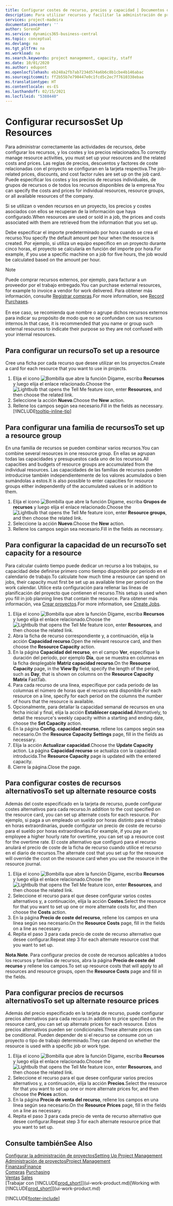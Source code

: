 ```yaml
---
title: Configurar costes de recurso, precios y capacidad | Documentos de Microsoft
description: Para utilizar recursos y facilitar la administración de proyectos, especifique costes y precios para recursos individuales o grupos de recursos, y configure la capacidad de recursos.
services: project-madeira
documentationcenter: ''
author: SorenGP
ms.service: dynamics365-business-central
ms.topic: conceptual
ms.devlang: na
ms.tgt_pltfrm: na
ms.workload: na
ms.search.keywords: project management, capacity, staff
ms.date: 10/01/2020
ms.author: edupont
ms.openlocfilehash: eb248a2fb7ab7234d574a6b6c8b1cbe4b146abac
ms.sourcegitcommit: ff2b55b7e790447e0c1fcd5c2ec7f7610338ebaa
ms.translationtype: HT
ms.contentlocale: es-ES
ms.lasthandoff: 02/15/2021
ms.locfileid: "5388440"
---
```

# <a name="set-up-resources"></a><span data-ttu-id="0a728-103">Configurar recursos</span><span class="sxs-lookup"><span data-stu-id="0a728-103">Set Up Resources</span></span>
<span data-ttu-id="0a728-104">Para administrar correctamente las actividades de recursos, debe configurar los recursos, y los costes y los precios relacionados.</span><span class="sxs-lookup"><span data-stu-id="0a728-104">To correctly manage resource activities, you must set up your resources and the related costs and prices.</span></span> <span data-ttu-id="0a728-105">Las reglas de precios, descuentos y factores de coste relacionadas con el proyecto se configuran en la tarjeta respectiva.</span><span class="sxs-lookup"><span data-stu-id="0a728-105">The job-related prices, discounts, and cost factor rules are set up on the job card.</span></span> <span data-ttu-id="0a728-106">Puede especificar los costes y los precios de recursos individuales, de grupos de recursos o de todos los recursos disponibles de la empresa.</span><span class="sxs-lookup"><span data-stu-id="0a728-106">You can specify the costs and prices for individual resources, resource groups, or all available resources of the company.</span></span>

<span data-ttu-id="0a728-107">Si se utilizan o venden recursos en un proyecto, los precios y costes asociados con ellos se recuperan de la información que haya configurado.</span><span class="sxs-lookup"><span data-stu-id="0a728-107">When resources are used or sold in a job, the prices and costs associated with them are retrieved from the information that you set up.</span></span>

<span data-ttu-id="0a728-108">Debe especificar el importe predeterminado por hora cuando se crea el recurso.</span><span class="sxs-lookup"><span data-stu-id="0a728-108">You specify the default amount per hour when the resource is created.</span></span> <span data-ttu-id="0a728-109">Por ejemplo, si utiliza un equipo específico en un proyecto durante cinco horas, el proyecto se calcularía en función del importe por hora.</span><span class="sxs-lookup"><span data-stu-id="0a728-109">For example, if you use a specific machine on a job for five hours, the job would be calculated based on the amount per hour.</span></span>

> [!NOTE]
> <span data-ttu-id="0a728-110">Puede comprar recursos externos, por ejemplo, para facturar a un proveedor por el trabajo entregado.</span><span class="sxs-lookup"><span data-stu-id="0a728-110">You can purchase external resources, for example to invoice a vendor for work delivered.</span></span> <span data-ttu-id="0a728-111">Para obtener más información, consulte [Registrar compras](purchasing-how-record-purchases.md).</span><span class="sxs-lookup"><span data-stu-id="0a728-111">For more information, see [Record Purchases](purchasing-how-record-purchases.md).</span></span><br /><br />
> <span data-ttu-id="0a728-112">En ese caso, se recomienda que nombre o agrupe dichos recursos externos para indicar su propósito de modo que no se confundan con sus recursos internos.</span><span class="sxs-lookup"><span data-stu-id="0a728-112">In that case, it is recommended that you name or group such external resources to indicate their purpose so they are not confused with your internal resources.</span></span>

## <a name="to-set-up-a-resource"></a><span data-ttu-id="0a728-113">Para configurar un recurso</span><span class="sxs-lookup"><span data-stu-id="0a728-113">To set up a resource</span></span>
<span data-ttu-id="0a728-114">Cree una ficha por cada recurso que desee utilizar en los proyectos.</span><span class="sxs-lookup"><span data-stu-id="0a728-114">Create a card for each resource that you want to use in projects.</span></span>

1. <span data-ttu-id="0a728-115">Elija el icono ![Bombilla que abre la función Dígame](media/ui-search/search_small.png "Dígame qué desea hacer"), escriba **Recursos** y luego elija el enlace relacionado.</span><span class="sxs-lookup"><span data-stu-id="0a728-115">Choose the ![Lightbulb that opens the Tell Me feature](media/ui-search/search_small.png "Tell me what you want to do") icon, enter **Resources**, and then choose the related link.</span></span>
2. <span data-ttu-id="0a728-116">Seleccione la acción **Nuevo**.</span><span class="sxs-lookup"><span data-stu-id="0a728-116">Choose the **New** action.</span></span>
3. <span data-ttu-id="0a728-117">Rellene los campos según sea necesario.</span><span class="sxs-lookup"><span data-stu-id="0a728-117">Fill in the fields as necessary.</span></span> [!INCLUDE[tooltip-inline-tip](includes/tooltip-inline-tip_md.md)]  

## <a name="to-set-up-a-resource-group"></a><span data-ttu-id="0a728-118">Para configurar una familia de recursos</span><span class="sxs-lookup"><span data-stu-id="0a728-118">To set up a resource group</span></span>
<span data-ttu-id="0a728-119">En una familia de recursos se pueden combinar varios recursos.</span><span class="sxs-lookup"><span data-stu-id="0a728-119">You can combine several resources in one resource group.</span></span> <span data-ttu-id="0a728-120">En ellas se agrupan todas las capacidades y presupuestos cada uno de los recursos.</span><span class="sxs-lookup"><span data-stu-id="0a728-120">All capacities and budgets of resource groups are accumulated from the individual resources.</span></span> <span data-ttu-id="0a728-121">Las capacidades de las familias de recursos pueden introducirse también independientemente de los valores acumulados o bien sumándolas a estos.</span><span class="sxs-lookup"><span data-stu-id="0a728-121">It is also possible to enter capacities for resource groups either independently of the accumulated values or in addition to them.</span></span>

1. <span data-ttu-id="0a728-122">Elija el icono ![Bombilla que abre la función Dígame](media/ui-search/search_small.png "Dígame qué desea hacer"), escriba **Grupos de recursos** y luego elija el enlace relacionado.</span><span class="sxs-lookup"><span data-stu-id="0a728-122">Choose the ![Lightbulb that opens the Tell Me feature](media/ui-search/search_small.png "Tell me what you want to do") icon, enter **Resource groups**, and then choose the related link.</span></span>
2. <span data-ttu-id="0a728-123">Seleccione la acción **Nuevo**.</span><span class="sxs-lookup"><span data-stu-id="0a728-123">Choose the **New** action.</span></span>
3. <span data-ttu-id="0a728-124">Rellene los campos según sea necesario.</span><span class="sxs-lookup"><span data-stu-id="0a728-124">Fill in the fields as necessary.</span></span>

## <a name="to-set-capacity-for-a-resource"></a><span data-ttu-id="0a728-125">Para configurar la capacidad de un recurso</span><span class="sxs-lookup"><span data-stu-id="0a728-125">To set capacity for a resource</span></span>
<span data-ttu-id="0a728-126">Para calcular cuánto tiempo puede dedicar un recurso a los trabajos, su capacidad debe definirse primero como tiempo disponible por periodo en el calendario de trabajo.</span><span class="sxs-lookup"><span data-stu-id="0a728-126">To calculate how much time a resource can spend on jobs, their capacity must first be set up as available time per period on the work calendar.</span></span> <span data-ttu-id="0a728-127">Utilice esta configuración para rellenar las líneas de planificación del proyecto que contienen el recurso.</span><span class="sxs-lookup"><span data-stu-id="0a728-127">This setup is used when you fill in job planning lines that contain the resource.</span></span> <span data-ttu-id="0a728-128">Para obtener más información, vea [Crear proyectos](projects-how-create-jobs.md).</span><span class="sxs-lookup"><span data-stu-id="0a728-128">For more information, see [Create Jobs](projects-how-create-jobs.md).</span></span>

1. <span data-ttu-id="0a728-129">Elija el icono ![Bombilla que abre la función Dígame](media/ui-search/search_small.png "Dígame qué desea hacer"), escriba **Recursos** y luego elija el enlace relacionado.</span><span class="sxs-lookup"><span data-stu-id="0a728-129">Choose the ![Lightbulb that opens the Tell Me feature](media/ui-search/search_small.png "Tell me what you want to do") icon, enter **Resources**, and then choose the related link.</span></span>
2. <span data-ttu-id="0a728-130">Abra la ficha de recurso correspondiente y, a continuación, elija la acción **Capacidad recurso**.</span><span class="sxs-lookup"><span data-stu-id="0a728-130">Open the relevant resource card, and then choose the **Resource Capacity** action.</span></span>
3. <span data-ttu-id="0a728-131">En la página **Capacidad del recurso**, en el campo **Ver**, especifique la duración del periodo, por ejemplo **Día**, que se muestra en columnas en la ficha desplegable **Matriz capacidad recurso**.</span><span class="sxs-lookup"><span data-stu-id="0a728-131">On the **Resource Capacity** page, in the **View By** field, specify the length of the period, such as **Day**, that is shown on columns on the **Resource Capacity Matrix** FastTab.</span></span>
4. <span data-ttu-id="0a728-132">Para cada recurso de una línea, especifique por cada periodo de las columnas el número de horas que el recurso está disponible.</span><span class="sxs-lookup"><span data-stu-id="0a728-132">For each resource on a line, specify for each period on the columns the number of hours that the resource is available.</span></span>
5. <span data-ttu-id="0a728-133">Opcionalmente, para detallar la capacidad semanal de recursos en una fecha inicial y final, elija la acción **Establecer capacidad**.</span><span class="sxs-lookup"><span data-stu-id="0a728-133">Alternatively, to detail the resource's weekly capacity within a starting and ending date, choose the **Set Capacity** action.</span></span>
6. <span data-ttu-id="0a728-134">En la página **Config. capacidad recurso**, rellene los campos según sea necesario.</span><span class="sxs-lookup"><span data-stu-id="0a728-134">On the **Resource Capacity Settings** page, fill in the fields as necessary.</span></span>
7. <span data-ttu-id="0a728-135">Elija la acción **Actualizar capacidad**.</span><span class="sxs-lookup"><span data-stu-id="0a728-135">Choose the **Update Capacity** action.</span></span> <span data-ttu-id="0a728-136">La página **Capacidad recurso** se actualiza con la capacidad introducida.</span><span class="sxs-lookup"><span data-stu-id="0a728-136">The **Resource Capacity** page is updated with the entered capacity.</span></span>
8. <span data-ttu-id="0a728-137">Cierre la página.</span><span class="sxs-lookup"><span data-stu-id="0a728-137">Close the page.</span></span>

## <a name="to-set-up-alternate-resource-costs"></a><span data-ttu-id="0a728-138">Para configurar costes de recursos alternativos</span><span class="sxs-lookup"><span data-stu-id="0a728-138">To set up alternate resource costs</span></span>
<span data-ttu-id="0a728-139">Además del coste especificado en la tarjeta de recurso, puede configurar costes alternativos para cada recurso.</span><span class="sxs-lookup"><span data-stu-id="0a728-139">In addition to the cost specified on the resource card, you can set up alternate costs for each resource.</span></span> <span data-ttu-id="0a728-140">Por ejemplo, si paga a un empleado un sueldo por horas distinto para el trabajo en horas extraordinarias, puede configurar un precio de coste de recurso para el sueldo por horas extraordinarias.</span><span class="sxs-lookup"><span data-stu-id="0a728-140">For example, if you pay an employee a higher hourly rate for overtime, you can set up a resource cost for the overtime rate.</span></span> <span data-ttu-id="0a728-141">El coste alternativo que configuró para el recurso anulará el precio de coste de la ficha de recurso cuando utilice el recurso en el diario de recursos.</span><span class="sxs-lookup"><span data-stu-id="0a728-141">The alternate cost that you set up for the resource will override the cost on the resource card when you use the resource in the resource journal.</span></span>

1. <span data-ttu-id="0a728-142">Elija el icono ![Bombilla que abre la función Dígame](media/ui-search/search_small.png "Dígame qué desea hacer"), escriba **Recursos** y luego elija el enlace relacionado.</span><span class="sxs-lookup"><span data-stu-id="0a728-142">Choose the ![Lightbulb that opens the Tell Me feature](media/ui-search/search_small.png "Tell me what you want to do") icon, enter **Resources**, and then choose the related link.</span></span>  
2. <span data-ttu-id="0a728-143">Seleccione el recurso para el que desee configurar varios costes alternativos y, a continuación, elija la acción **Costes**.</span><span class="sxs-lookup"><span data-stu-id="0a728-143">Select the resource for that you want to set up one or more alternate costs for, and then choose the **Costs** action.</span></span>  
3. <span data-ttu-id="0a728-144">En la página **Precio de coste del recurso**, rellene los campos en una línea según sea necesario.</span><span class="sxs-lookup"><span data-stu-id="0a728-144">On the **Resource Costs** page, fill in the fields on a line as necessary.</span></span>  
4. <span data-ttu-id="0a728-145">Repita el paso 3 para cada precio de coste de recurso alternativo que desee configurar.</span><span class="sxs-lookup"><span data-stu-id="0a728-145">Repeat step 3 for each alternate resource cost that you want to set up.</span></span>

<span data-ttu-id="0a728-146">**Nota**.</span><span class="sxs-lookup"><span data-stu-id="0a728-146">**Note**.</span></span> <span data-ttu-id="0a728-147">Para configurar precios de coste de recursos aplicables a todos los recursos y familias de recursos, abra la página **Precio de coste del recurso** y rellene los campos.</span><span class="sxs-lookup"><span data-stu-id="0a728-147">To set up resource costs that will apply to all resources and resource groups, open the **Resource Costs** page and fill in the fields.</span></span>

## <a name="to-set-up-alternate-resource-prices"></a><span data-ttu-id="0a728-148">Para configurar precios de recursos alternativos</span><span class="sxs-lookup"><span data-stu-id="0a728-148">To set up alternate resource prices</span></span>
<span data-ttu-id="0a728-149">Además del precio especificado en la tarjeta de recurso, puede configurar precios alternativos para cada recurso.</span><span class="sxs-lookup"><span data-stu-id="0a728-149">In addition to price specified on the resource card, you can set up alternate prices for each resource.</span></span> <span data-ttu-id="0a728-150">Estos precios alternativos pueden ser condicionales.</span><span class="sxs-lookup"><span data-stu-id="0a728-150">These alternate prices can be conditional.</span></span> <span data-ttu-id="0a728-151">Pueden depender de si el recurso se consume con un proyecto o tipo de trabajo determinado.</span><span class="sxs-lookup"><span data-stu-id="0a728-151">They can depend on whether the resource is used with a specific job or work type.</span></span>

1. <span data-ttu-id="0a728-152">Elija el icono ![Bombilla que abre la función Dígame](media/ui-search/search_small.png "Dígame qué desea hacer"), escriba **Recursos** y luego elija el enlace relacionado.</span><span class="sxs-lookup"><span data-stu-id="0a728-152">Choose the ![Lightbulb that opens the Tell Me feature](media/ui-search/search_small.png "Tell me what you want to do") icon, enter **Resources**, and then choose the related link.</span></span>
2. <span data-ttu-id="0a728-153">Seleccione el recurso para el que desee configurar varios precios alternativos y, a continuación, elija la acción **Precios**.</span><span class="sxs-lookup"><span data-stu-id="0a728-153">Select the resource for that you want to set up one or more alternate prices for, and then choose the **Prices** action.</span></span>
3. <span data-ttu-id="0a728-154">En la página **Precio de venta del recurso**, rellene los campos en una línea según sea necesario.</span><span class="sxs-lookup"><span data-stu-id="0a728-154">On the **Resource Prices** page, fill in the fields on a line as necessary.</span></span>
4. <span data-ttu-id="0a728-155">Repita el paso 3 para cada precio de venta de recurso alternativo que desee configurar.</span><span class="sxs-lookup"><span data-stu-id="0a728-155">Repeat step 3 for each alternate resource price that you want to set up.</span></span>

## <a name="see-also"></a><span data-ttu-id="0a728-156">Consulte también</span><span class="sxs-lookup"><span data-stu-id="0a728-156">See Also</span></span>
[<span data-ttu-id="0a728-157">Configurar la administración de proyectos</span><span class="sxs-lookup"><span data-stu-id="0a728-157">Setting Up Project Management</span></span>](projects-setup-projects.md)  
[<span data-ttu-id="0a728-158">Administración de proyectos</span><span class="sxs-lookup"><span data-stu-id="0a728-158">Project Management</span></span>](projects-manage-projects.md)  
[<span data-ttu-id="0a728-159">Finanzas</span><span class="sxs-lookup"><span data-stu-id="0a728-159">Finance</span></span>](finance.md)  
<span data-ttu-id="0a728-160">[Compras](purchasing-manage-purchasing.md)       </span><span class="sxs-lookup"><span data-stu-id="0a728-160">[Purchasing](purchasing-manage-purchasing.md)       </span></span>  
<span data-ttu-id="0a728-161">[Ventas](sales-manage-sales.md)    </span><span class="sxs-lookup"><span data-stu-id="0a728-161">[Sales](sales-manage-sales.md)    </span></span>  
<span data-ttu-id="0a728-162">[Trabajar con [!INCLUDE[prod_short](includes/prod_short.md)]](ui-work-product.md)</span><span class="sxs-lookup"><span data-stu-id="0a728-162">[Working with [!INCLUDE[prod_short](includes/prod_short.md)]](ui-work-product.md)</span></span>  


[!INCLUDE[footer-include](includes/footer-banner.md)]